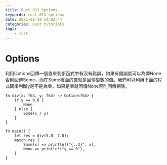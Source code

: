 ```yaml
---
title: Rust 013 Options
keywords: rust 013 options
date: 2021-01-19 14:03:44
categories: Rust tutorials
tags:
    - rust
---
```

# Options
利用Options回傳一個直來判斷函式中有沒有錯誤，如果有錯誤就可以為傳None否則回傳Some，而在Some裡面的直就是回傳變數的值。我們可以利用下面的程式碼來判斷y是不是為零，如果是零就回傳None否則回傳相除。
<!-- more -->
```rust=
fn div(x: f64, y: f64) -> Option<f64> {
    if y == 0.0 {
        None
    } else {
        Some(x / y)
    }
}

fn main() {
    let res = div(5.0, 7.0);
    match res {
        Some(x) => println!("{:.3}", x),
        None => println!("y == 0"),
    }
}
```
